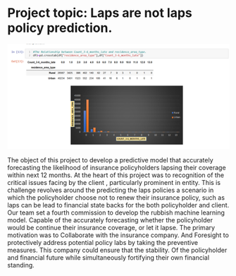 # Project topic: Laps are not laps policy prediction.
<img src="./img1.png" alt="laps image" />
<p>
  The object of this project to develop a predictive model that accurately forecasting the likelihood of insurance policyholders lapsing their coverage within next 12 months.
At the heart of this project was to recognition of the critical issues facing by the client , particularly prominent in entity. This is challenge revolves around the predicting the laps policies a scenario in which the policyholder choose not to renew their insurance policy, such as laps can be  lead to financial state backs for the both policyholder and client.
Our team set a fourth commission to develop the rubbish machine learning model. Capable of the accurately forecasting whether the policyholder would be continue their insurance coverage, or let it lapse. The primary motivation was to Collaborate with the insurance company. And Foresight to protectively address potential policy labs by taking the preventive measures. This company could ensure that the stability. Of the policyholder and financial future while simultaneously fortifying their own financial standing.

</p>
